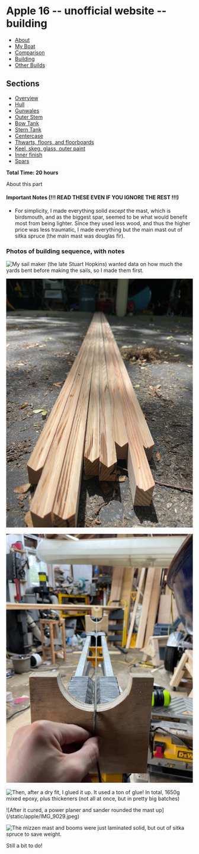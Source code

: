 <style>
 #navigation {
   display: none;
 }

 table {
   width: auto;
 }

</style>

# Apple 16 -- unofficial website -- building

<ul class="menu">
  <li><a href="/apple">About</a></li>
  <li><a href="/apple/boat.html">My Boat</a></li>
  <li><a href="/apple/comparison.html">Comparison</a></li>
  <li class="cur"><a href="/apple/building.html">Building</a></li>
  <li><a href="/apple/others.html">Other Builds</a></li>
</ul>

## Sections

<ul class="menu">
<li><a href="/apple/building.html">Overview</a></li>
<li><a href="/apple/building/hull.html">Hull</a></li>
<li><a href="/apple/building/gunwales.html">Gunwales</a></li>
<li><a href="/apple/building/stem.html">Outer Stem</a></li>
<li><a href="/apple/building/bowtank.html">Bow Tank</a></li>
<li><a href="/apple/building/sterntank.html">Stern Tank</a></li>
<li><a href="/apple/building/centercase.html">Centercase</a></li>
<li><a href="/apple/building/thwarts.html">Thwarts, floors, and floorboards</a></li>
<li><a href="/apple/building/hullfinish.html">Keel, skeg, glass, outer paint</a></li>
<li><a href="/apple/building/innerfinish.html">Inner finish</a></li>
<li class="cur"><a href="/apple/building/spars.html">Spars</a></li>
</ul>

**Total Time: 20 hours**

About this part

#### Important Notes (!!! READ THESE EVEN IF YOU IGNORE THE REST !!!)

- For simplicity, I made everything solid _except_ the mast, which is
  birdsmouth, and as the biggest spar, seemed to be what would benefit most from
  being lighter. Since they used less wood, and thus the higher price was less traumatic, I made everything but the main mast out of sitka spruce (the main mast was douglas fir).

### Photos of building sequence, with notes

<div style="clear: both"></div>

![My sail maker (the late Stuart Hopkins) wanted data on how much the yards bent
before making the sails, so I made them first.](/static/apple/IMG_8641.jpeg)

<div style="clear: both"></div>


![Then it was time to rip the staves for the main mast, which I did out of clear douglas fir](/static/apple/IMG_8656.jpeg)

<div style="clear: both"></div>

![I was quite worried that when I actually glued things up, the mast would be crooked, so I spent a while making sure that the cradles that I set up were lined up properly.](/static/apple/IMG_8755.jpeg)

<div style="clear: both"></div>

![Then, after a dry fit, I glued it up. It used a ton of glue! In total, 1650g
mixed epoxy, plus thickeners (not all at once, but in pretty big
batches)](/static/apple/IMG_8891.jpeg)

<div style="clear: both"></div>
![After it cured, a power planer and sander rounded the mast up](/static/apple/IMG_9029.jpeg)

<div style="clear: both"></div>

![The mizzen mast and booms were just laminated solid, but out of sitka spruce
to save weight.](/static/apple/IMG_8947.jpeg)


<div style="clear: both"></div>

Still a bit to do!
